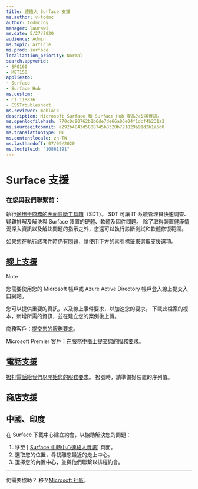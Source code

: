 ```yaml
---
title: 連絡人 Surface 支援
ms.author: v-todmc
author: todmccoy
manager: laurawi
ms.date: 5/27/2020
audience: Admin
ms.topic: article
ms.prod: surface
localization_priority: Normal
search.appverid:
- SPO160
- MET150
appliesto:
- Surface
- Surface Hub
ms.custom:
- CI 118876
- CSSTroubleshoot
ms.reviewer: mablaik
description: Microsoft Surface 和 Surface Hub 產品的支援資訊。
ms.openlocfilehash: 770c0c90762b2b6de7de66a06e04f1dcf4b231a2
ms.sourcegitcommit: a292b4843d5808745b8320b721829a91d2b1a5d0
ms.translationtype: MT
ms.contentlocale: zh-TW
ms.lasthandoff: 07/09/2020
ms.locfileid: "10861191"
---
```

# Surface 支援

### 在您與我們聯繫前：  

執行[適用于商務的表面診斷工具箱](https://docs.microsoft.com/surface/surface-diagnostic-toolkit-business)（SDT）。 SDT 可讓 IT 系統管理員快速調查、疑難排解及解決與 Surface 裝置的硬體、軟體及固件問題。 除了取得裝置健康情況深入資訊以及解決問題的指示之外，您還可以執行診斷測試和軟體修復範圍。 

如果您在執行該套件時仍有問題，請使用下方的索引標籤來選取支援選項。

## [線上支援](#tab/online)

> [!NOTE]
> 您需要使用您的 Microsoft 帳戶或 Azure Active Directory 帳戶登入線上提交入口網站。  

您可以提供重要的資訊，以及線上事件要求，以加速您的要求。 下載此檔案的複本，新增所需的資訊，並在建立您的案例後上傳。 

商務客戶：[提交您的服務要求](https://support.microsoft.com/supportforbusiness/productselection?sapid=d383b26c-f150-6220-8f1b-e8aa325d9727)。 

Microsoft Premier 客戶：[在服務中樞上提交您的服務要求](https://serviceshub.microsoft.com/support/contactsupport)。 

 
## [電話支援](#tab/phone)

[撥打電話給我們以開始您的服務要求](https://support.microsoft.com/help/4051701/global-customer-service-phone-numbers)。 撥號時，請準備好裝置的序列值。 

## [商店支援](#tab/instore)

## 中國、印度

在 Surface 下載中心建立約會，以協助解決您的問題：

1. 移至 [ [Surface 中轉中心連絡人資訊](https://support.microsoft.com/help/4498593/find-surface-walk-in-center-contact-information)] 頁面。 
2. 選取您的位置，尋找離您最近的走上中心。  
3. 選擇您的內置中心，並與他們聯繫以排程約會。


---

仍需要協助？ 移至[Microsoft 社區](https://answers.microsoft.com/)。
